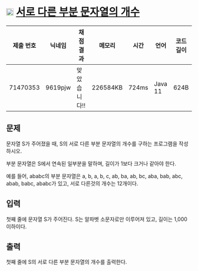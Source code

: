 # <img width="20px"  src="https://d2gd6pc034wcta.cloudfront.net/tier/8.svg" class="solvedac-tier"> [서로 다른 부분 문자열의 개수](https://www.acmicpc.net/problem/11478) 

| 제출 번호 | 닉네임 | 채점 결과 | 메모리 | 시간 | 언어 | 코드 길이 |
|---|---|---|---|---|---|---|
|71470353|9619pjw|맞았습니다!! |226584KB|724ms|Java 11|624B|

## 문제
<p>문자열 S가 주어졌을 때, S의 서로 다른 부분 문자열의 개수를 구하는 프로그램을 작성하시오.</p>

<p>부분 문자열은 S에서 연속된 일부분을 말하며, 길이가 1보다 크거나 같아야 한다.</p>

<p>예를 들어, ababc의 부분 문자열은 a, b, a, b, c, ab, ba, ab, bc, aba, bab, abc, abab, babc, ababc가 있고, 서로 다른것의 개수는 12개이다.</p>

## 입력
<p>첫째 줄에 문자열 S가 주어진다. S는 알파벳 소문자로만 이루어져 있고, 길이는 1,000 이하이다.</p>

## 출력
<p>첫째 줄에 S의 서로 다른 부분 문자열의 개수를 출력한다.</p>

